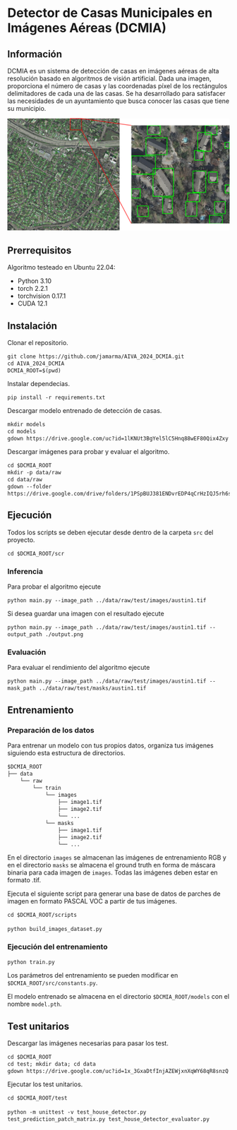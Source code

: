 # Detector de Casas Municipales en Imágenes Aéreas (DCMIA)

## Información

DCMIA es un sistema de detección de casas en imágenes aéreas de alta resolución basado en algoritmos de visión artificial. Dada una imagen, proporciona el número de casas y las coordenadas píxel de los rectángulos delimitadores de cada una de las casas.
Se ha desarrollado para satisfacer las necesidades de un ayuntamiento que busca conocer las casas que tiene su municipio.

![](https://github.com/jamarma/AIVA_2024_DCMIA/blob/main/docs/readme/example.png)

## Prerrequisitos

Algoritmo testeado en Ubuntu 22.04:

* Python 3.10  
* torch 2.2.1  
* torchvision 0.17.1  
* CUDA 12.1

## Instalación

Clonar el repositorio.

```
git clone https://github.com/jamarma/AIVA_2024_DCMIA.git
cd AIVA_2024_DCMIA
DCMIA_ROOT=$(pwd)
```

Instalar dependecias.

```
pip install -r requirements.txt
```

Descargar modelo entrenado de detección de casas.
```
mkdir models
cd models
gdown https://drive.google.com/uc?id=1lKNUt3BgYel5lC5Hnq88wEF80Qix4Zxy
```

Descargar imágenes para probar y evaluar el algoritmo.

```
cd $DCMIA_ROOT
mkdir -p data/raw
cd data/raw
gdown --folder https://drive.google.com/drive/folders/1PSpBUJ381ENDvrEDP4qCrHzIQJ5rh6sk
```

## Ejecución

Todos los scripts se deben ejecutar desde dentro de la carpeta `src` del proyecto.

```
cd $DCMIA_ROOT/scr
```

### Inferencia

Para probar el algoritmo ejecute

```
python main.py --image_path ../data/raw/test/images/austin1.tif
```

Si desea guardar una imagen con el resultado ejecute

```
python main.py --image_path ../data/raw/test/images/austin1.tif --output_path ./output.png
```

### Evaluación

Para evaluar el rendimiento del algoritmo ejecute

```
python main.py --image_path ../data/raw/test/images/austin1.tif --mask_path ../data/raw/test/masks/austin1.tif
```

## Entrenamiento

### Preparación de los datos

Para entrenar un modelo con tus propios datos, organiza tus imágenes siguiendo esta estructura de directorios.

```
$DCMIA_ROOT
├── data
    └── raw
        └── train
            └── images
                ├── image1.tif
                ├── image2.tif
                └── ...
            └── masks
                ├── image1.tif
                ├── image2.tif
                └── ...
```

En el directorio `images` se almacenan las imágenes de entrenamiento RGB y en el directorio `masks` se almacena el ground truth en forma de máscara binaria para cada imagen de `images`. Todas las imágenes deben estar en formato .tif.

Ejecuta el siguiente script para generar una base de datos de parches de imagen en formato PASCAL VOC a partir de tus imágenes.

```
cd $DCMIA_ROOT/scripts

python build_images_dataset.py
```

### Ejecución del entrenamiento

```
python train.py
```

Los parámetros del entrenamiento se pueden modificar en `$DCMIA_ROOT/src/constants.py`.

El modelo entrenado se almacena en el directorio `$DCMIA_ROOT/models` con el nombre `model.pth`.

## Test unitarios

Descargar las imágenes necesarias para pasar los test.

```
cd $DCMIA_ROOT
cd test; mkdir data; cd data
gdown https://drive.google.com/uc?id=1x_3GxaDtfInjAZEWjxnXqWY68qR8snzQ
```

Ejecutar los test unitarios.

```
cd $DCMIA_ROOT/test

python -m unittest -v test_house_detector.py test_prediction_patch_matrix.py test_house_detector_evaluator.py
```